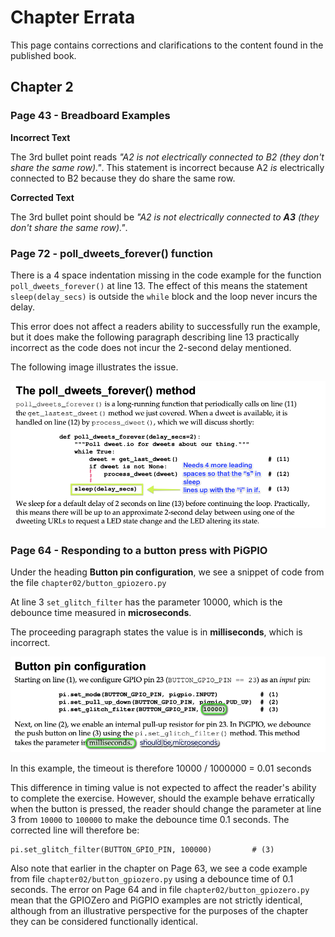 # Chapter Errata

This page contains corrections and clarifications to the content found in the published book.

## Chapter 2

### Page 43 - Breadboard Examples

**Incorrect Text**

The 3rd bullet point reads _"A2 is not electrically connected to B2 (they don't share the same row)."_. This statement is incorrect because A2 _is_ electrically connected to B2 because they do share the same row.

**Corrected Text**

The 3rd bullet point should be _"A2 is not electrically connected to **A3** (they don't share the same row)."_.


### Page 72 - poll_dweets_forever() function

There is a 4 space indentation missing in the code example for the function `poll_dweets_forever()` at line 13. The effect of this means the statement `sleep(delay_secs)` is outside the `while` block and the loop never incurs the delay. 

This error does not affect a readers ability to successfully run the example, but it does make the following paragraph describing line 13 practically incorrect as the code does not incur the 2-second delay mentioned.

The following image illustrates the issue.

![Code Example](./Chapter2Page72.png)

### Page 64 - Responding to a button press with PiGPIO

Under the heading **Button pin configuration**, we see a snippet of code from the file `chapter02/button_gpiozero.py`

At line 3 `set_glitch_filter` has the parameter 10000, which is the debounce time measured in __microseconds__.

The proceeding paragraph states the value is in __milliseconds__, which is incorrect.

![Code Example](./Chapter2Page65.png)

In this example, the timeout is therefore 10000 / 1000000 = 0.01 seconds

This difference in timing value is not expected to affect the reader's ability to complete the exercise. However, should the example behave erratically when the button is pressed, the reader should change the parameter at line 3 from `10000` to `100000` to make the debounce time 0.1 seconds. The corrected line will therefore be:

```
pi.set_glitch_filter(BUTTON_GPIO_PIN, 100000)         # (3)
```

Also note that earlier in the chapter on Page 63, we see a code example from file `chapter02/button_gpiozero.py` using a debounce time of 0.1 seconds. The error on Page 64 and in file `chapter02/button_gpiozero.py` mean that the GPIOZero and PiGPIO examples are not strictly identical, although from an illustrative perspective for the purposes of the chapter they can be considered functionally identical.
